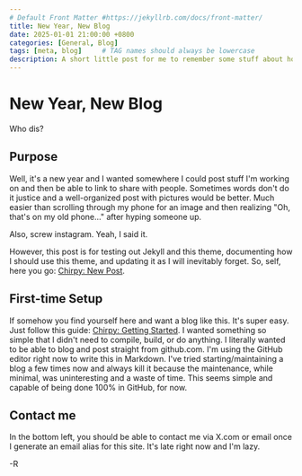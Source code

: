 ```yaml
---
# Default Front Matter #https://jekyllrb.com/docs/front-matter/
title: New Year, New Blog
date: 2025-01-01 21:00:00 +0800
categories: [General, Blog]
tags: [meta, blog]     # TAG names should always be lowercase
description: A short little post for me to remember some stuff about how this blog is set up. As well as an opportunity to test out a few things before putting together some real posts. 
---
```



# New Year, New Blog
Who dis?

## Purpose
Well, it's a new year and I wanted somewhere I could post stuff I'm working on and then be able to link to share with people.  Sometimes words don't do it justice and a well-organized post with pictures would be better.
Much easier than scrolling through my phone for an image and then realizing "Oh, that's on my old phone..." after hyping someone up. 

Also, screw instagram. Yeah, I said it. 

However, this post is for testing out Jekyll and this theme, documenting how I should use this theme, and updating it as I will inevitably forget. So, self, here you go: [Chirpy: New Post](https://chirpy.cotes.page/posts/write-a-new-post/).


## First-time Setup
If somehow you find yourself here and want a blog like this. It's super easy. Just follow this guide: [Chirpy: Getting Started](https://chirpy.cotes.page/posts/getting-started/). I wanted something so simple that I didn't need to compile, build, or do anything.
I literally wanted to be able to blog and post straight from github.com. I'm using the GitHub editor right now to write this in Markdown. I've tried starting/maintaining a blog a few times now and always kill it because the maintenance,
while minimal, was uninteresting and a waste of time. This seems simple and capable of being done 100% in GitHub, for now. 

## Contact me
In the bottom left, you should be able to contact me via X.com or email once I generate an email alias for this site. It's late right now and I'm lazy.

-R

